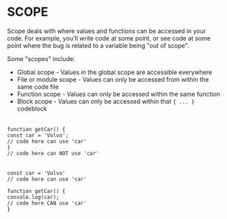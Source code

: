 # SCOPE

Scope deals with where values and functions can be accessed in your code. For example, you'll write code at some point, or see code at some point where the bug is related to a variable being "out of scope".

Some "scopes" include:

- Global scope - Values in the global scope are accessible everywhere
- File or module scope - Values can only be accessed from within the same code file
- Function scope - Values can only be accessed within the same function
- Block scope - Values can only be accessed within that `{ ... }` codeblock

######

    function getCar() {
    const car = 'Volvo';
    // code here can use 'car'
    }
    // code here can NOT use 'car'

######

    const car = 'Volvo'
    // code here can use 'car'

    function getCar() {
    console.log(car);
    // code here CAN use 'car'
    }
